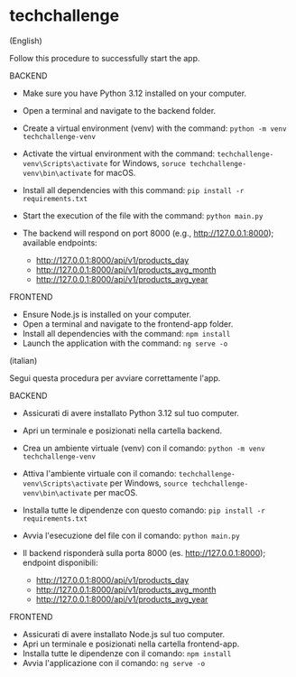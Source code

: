 # techchallenge
(English)

Follow this procedure to successfully start the app.

BACKEND

- Make sure you have Python 3.12 installed on your computer.
- Open a terminal and navigate to the backend folder.
- Create a virtual environment (venv) with the command: `python -m venv techchallenge-venv`
- Activate the virtual environment with the command: `techchallenge-venv\Scripts\activate` for Windows, `soruce techchallenge-venv\bin\activate` for macOS.
- Install all dependencies with this command: `pip install -r requirements.txt`
- Start the execution of the file with the command: `python main.py`
- The backend will respond on port 8000 (e.g., http://127.0.0.1:8000); available endpoints:

  - http://127.0.0.1:8000/api/v1/products_day
  - http://127.0.0.1:8000/api/v1/products_avg_month
  - http://127.0.0.1:8000/api/v1/products_avg_year

FRONTEND

- Ensure Node.js is installed on your computer.
- Open a terminal and navigate to the frontend-app folder.
- Install all dependencies with the command: `npm install`
- Launch the application with the command: `ng serve -o`


(italian)

Segui questa procedura per avviare correttamente l'app.

BACKEND

- Assicurati di avere installato Python 3.12 sul tuo computer.
- Apri un terminale e posizionati nella cartella backend.
- Crea un ambiente virtuale (venv) con il comando: `python -m venv techchallenge-venv`
- Attiva l'ambiente virtuale con il comando: `techchallenge-venv\Scripts\activate` per Windows, `source techchallenge-venv\bin\activate` per macOS.
- Installa tutte le dipendenze con questo comando: `pip install -r requirements.txt`
- Avvia l'esecuzione del file con il comando: `python main.py`
- Il backend risponderà sulla porta 8000 (es. http://127.0.0.1:8000); endpoint disponibili:

  - http://127.0.0.1:8000/api/v1/products_day
  - http://127.0.0.1:8000/api/v1/products_avg_month
  - http://127.0.0.1:8000/api/v1/products_avg_year

FRONTEND

- Assicurati di avere installato Node.js sul tuo computer.
- Apri un terminale e posizionati nella cartella frontend-app.
- Installa tutte le dipendenze con il comando: `npm install`
- Avvia l'applicazione con il comando: `ng serve -o`
